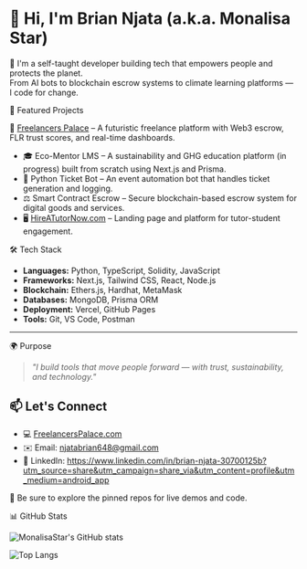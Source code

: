 # 👋 Hi, I'm Brian Njata (a.k.a. Monalisa Star)

🚀 I'm a self-taught developer building tech that empowers people and protects the planet.  
From AI bots to blockchain escrow systems to climate learning platforms — I code for change.


🌟 Featured Projects

🔗 [Freelancers Palace](https://freelancerspalace.com) – A futuristic freelance platform with Web3 escrow, FLR trust scores, and real-time dashboards.
- 🎓 Eco-Mentor LMS – A sustainability and GHG education platform (in progress) built from scratch using Next.js and Prisma.
- 🤖 Python Ticket Bot – An event automation bot that handles ticket generation and logging.
- ⚖️ Smart Contract Escrow – Secure blockchain-based escrow system for digital goods and services.
- 🖥️ [HireATutorNow.com](https://hireatutornow.com) – Landing page and platform for tutor-student engagement.

🛠️ Tech Stack

- **Languages:** Python, TypeScript, Solidity, JavaScript  
- **Frameworks:** Next.js, Tailwind CSS, React, Node.js  
- **Blockchain:** Ethers.js, Hardhat, MetaMask  
- **Databases:** MongoDB, Prisma ORM  
- **Deployment:** Vercel, GitHub Pages  
- **Tools:** Git, VS Code, Postman

---

🌍 Purpose

> *"I build tools that move people forward — with trust, sustainability, and technology."*



## 📫 Let's Connect

- 💻 [FreelancersPalace.com](https://freelancerspalace.com)
- ✉️ Email: njatabrian648@gmail.com
- 💼 LinkedIn: https://www.linkedin.com/in/brian-njata-30700125b?utm_source=share&utm_campaign=share_via&utm_content=profile&utm_medium=android_app



📌 Be sure to explore the pinned repos for live demos and code.

📊 GitHub Stats

![MonalisaStar's GitHub stats](https://github-readme-stats.vercel.app/api?username=monalisastar&show_icons=true&theme=tokyonight)

![Top Langs](https://github-readme-stats.vercel.app/api/top-langs/?username=monalisastar&layout=compact&theme=tokyonight)
